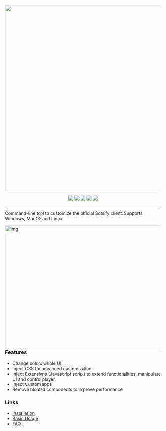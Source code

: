 <h3 align="center"><a href="https://Sotsify.app/"><img src="https://i.imgur.com/iwcLITQ.png" width="600px"></a></h3>
<p align="center">
  <a href="https://goreportcard.com/report/github.com/Sotsify/cli"><img src="https://goreportcard.com/badge/github.com/Sotsify/cli"></a>
  <a href="https://github.com/Sotsify/cli/releases/latest"><img src="https://img.shields.io/github/release/Sotsify/cli/all.svg?colorB=97CA00&label=version"></a>
  <a href="https://github.com/Sotsify/cli/releases"><img src="https://img.shields.io/github/downloads/Sotsify/cli/total.svg?colorB=97CA00"></a>
  <a href="https://discord.gg/VnevqPp2Rr"><img src="https://img.shields.io/discord/842219447716151306?label=chat&logo=discord&logoColor=discord"></a>
  <a href="https://www.reddit.com/r/Sotsify"><img src="https://img.shields.io/reddit/subreddit-subscribers/Sotsify?logo=reddit"></a>
</p>

---

Command-line tool to customize the official Sotsify client.
Supports Windows, MacOS and Linux.

<img src=".github/assets/logo.png" alt="img" align="right" width="560px" height="400px">

### Features

- Change colors whole UI
- Inject CSS for advanced customization
- Inject Extensions (Javascript script) to extend functionalities, manipulate UI and control player.
- Inject Custom apps
- Remove bloated components to improve performance

### Links

- [Installation](https://Sotsify.app/docs/getting-started)
- [Basic Usage](https://Sotsify.app/docs/getting-started#basic-usage)
- [FAQ](https://Sotsify.app/docs/faq)
